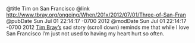 @title Tim on San Francisco
@link http://www.tbray.org/ongoing/When/201x/2012/07/01/Three-of-San-Fran
@pubDate Sun Jul 01 22:14:17 -0700 2012
@modDate Sun Jul 01 22:14:17 -0700 2012
<a href="http://www.tbray.org/ongoing/When/201x/2012/07/01/Three-of-San-Fran">Tim Bray’s</a> sad story (scroll down) reminds me that while I love San Francisco I’m just not used to having my heart hurt so often.
